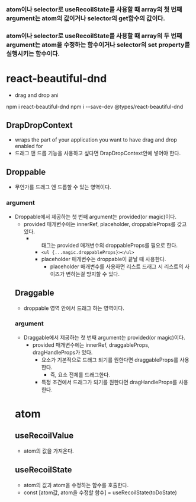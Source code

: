 ### atom이나 selector로 useRecoilState를 사용할 때 array의 첫 번째 argument는 atom의 값이거나 selector의 get함수의 값이다.

### atom이나 selector로 useRecoilState를 사용할 때 array의 두 번째 argument는 atom을 수정하는 함수이거나 selector의 set property를 실행시키는 함수이다.

# react-beautiful-dnd

- drag and drop ani

npm i react-beautiful-dnd
npm i --save-dev @types/react-beautiful-dnd

## DrapDropContext

- wraps the part of your application you want to have drag and drop enabled for
- 드래그 앤 드롭 기능을 사용하고 싶다면 DrapDropContext안에 넣어야 한다.

## Droppable

- 무언가를 드래그 앤 드롭할 수 있는 영역이다.

### argument

- Droppable에서 제공하는 첫 번째 argument는 provided(or magic)이다.
  - provided 매개변수에는 innerRef, placeholder, droppableProps를 갖고 있다.
    - <ul>태그는 provided 매개변수의 droppableProps를 필요로 한다.
    - `<ul {...magic.droppableProps}></ul>`
    - placeholder 매개변수는 droppable이 끝날 때 사용한다.
      - placeholder 매개변수를 사용하면 리스트 드래그 시 리스트의 사이즈가 변하는걸 방지할 수 있다.

## Draggable

- droppable 영역 안에서 드래그 하는 영역이다.

### argument

- Draggable에서 제공하는 첫 번째 argument는 provided(or magic)이다.
  - provided 매개변수에는 innerRef, draggableProps, dragHandleProps가 있다.
    - 요소가 기본적으로 드래그 되기를 원한다면 draggableProps를 사용한다.
      - 즉, 요소 전체를 드래그한다.
    - 특정 조건에서 드래그가 되기를 원한다면 dragHandleProps를 사용한다.

# atom

## useRecoilValue

- atom의 값을 가져온다.

## useRecoilState

- atom의 값과 atom을 수정하는 함수를 호출한다.
- const [atom값, atom을 수정할 함수] = useRecoilState(toDoState)
